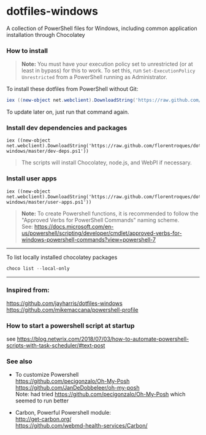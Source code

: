 # dotfiles-windows
A collection of PowerShell files for Windows, including common application installation through Chocolatey

### How to install

> **Note:** You must have your execution policy set to unrestricted (or at least in bypass) for this to work. To set this, run `Set-ExecutionPolicy Unrestricted` from a PowerShell running as Administrator.

To install these dotfiles from PowerShell without Git:

```powershell
iex ((new-object net.webclient).DownloadString('https://raw.github.com/florentroques/dotfiles-windows/master/setup/install.ps1'))
```

To update later on, just run that command again.


### Install dev dependencies and packages

```posh
iex ((new-object net.webclient).DownloadString('https://raw.github.com/florentroques/dotfiles-windows/master/dev-deps.ps1'))
```

> The scripts will install Chocolatey, node.js, and WebPI if necessary.

### Install user apps

```posh
iex ((new-object net.webclient).DownloadString('https://raw.github.com/florentroques/dotfiles-windows/master/user-apps.ps1'))
```

> **Note:** To create Powershell functions, it is recommended to follow the
"Approved Verbs for PowerShell Commands" naming scheme.  
See:
https://docs.microsoft.com/en-us/powershell/scripting/developer/cmdlet/approved-verbs-for-windows-powershell-commands?view=powershell-7


---

To list locally installed chocolatey packages
```powershell
choco list --local-only
```

---

### Inspired from:    
https://github.com/jayharris/dotfiles-windows  
https://github.com/mikemaccana/powershell-profile

### How to start a powershell script at startup
see https://blog.netwrix.com/2018/07/03/how-to-automate-powershell-scripts-with-task-scheduler/#text-post

### See also
- To customize Powershell  
https://github.com/pecigonzalo/Oh-My-Posh  
https://github.com/JanDeDobbeleer/oh-my-posh  
Note: had tried https://github.com/pecigonzalo/Oh-My-Posh which seemed to run better

- Carbon, Powerful Powershell module:  
http://get-carbon.org/  
https://github.com/webmd-health-services/Carbon/
